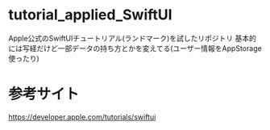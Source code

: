 # tutorial_applied_SwiftUI
Apple公式のSwiftUIチュートリアル(ランドマーク)を試したリポジトリ
基本的には写経だけど一部データの持ち方とかを変えてる(ユーザー情報をAppStorage使ったり)


# 参考サイト
https://developer.apple.com/tutorials/swiftui
